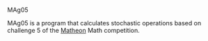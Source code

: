 MAg05

MAg05 is a program that calculates stochastic operations based on challenge 5 of the [Matheon](https://www.matheon.de) Math competition.
